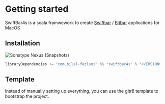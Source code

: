 # Getting started

SwiftBar4s is a scala framwework to create [Swiftbar](https://github.com/swiftbar/SwiftBar) / [Bitbar](https://github.com/matryer/bitbar) applications for MacOS

## Installation

![Sonatype Nexus (Snapshots)](https://img.shields.io/nexus/s/com.bilal-fazlani/swiftbar4s_3.0.0-M2?label=SNAPSHOT%20VERSION&server=https%3A%2F%2Foss.sonatype.org&style=for-the-badge)

```scala
libraryDependencies += "com.bilal-fazlani" %% "swiftbar4s" % "<VERSION>"
```

## Template

Instead of manually setting up everything, you can use the gitr8 template to bootstrap the project.

